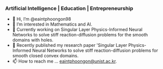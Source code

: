 ### Artificial Intelligence | Education | Entrepreneurship

- 👋 Hi, I’m @eaintphoongon98
- 👀 I’m interested in Mathematics and AI.
- 💞️ Currently working on Singular Layer Physics-Informed Neural Networks to solve stiff reaction-diffusion problems for the smooth domains with holes.
- 💞️ Recently published my research paper 'Singular Layer Physics-Informed Neural Networks to solve stiff reaction-diffusion problems for smooth closed convex domains.
- 📫 How to reach me ... eaintphoongon@unist.ac.kr.



